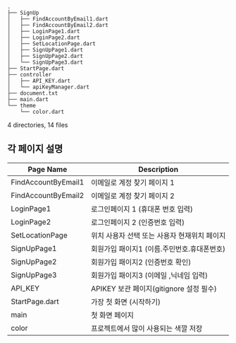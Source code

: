 ```
.
├── SignUp
│   ├── FindAccountByEmail1.dart
│   ├── FindAccountByEmail2.dart
│   ├── LoginPage1.dart
│   ├── LoginPage2.dart
│   ├── SetLocationPage.dart
│   ├── SignUpPage1.dart
│   ├── SignUpPage2.dart
│   └── SignUpPage3.dart
├── StartPage.dart
├── controller
│   ├── API_KEY.dart
│   └── apiKeyManager.dart
├── document.txt
├── main.dart
└── theme
    └── color.dart

```
4 directories, 14 files


## 각 페이지 설명

| Page Name           | Description                                  |
|---------------------|----------------------------------------------|
| FindAccountByEmail1 | 이메일로 계정 찾기 페이지 1                  |
| FindAccountByEmail2 | 이메일로 계정 찾기 페이지 2                  |
| LoginPage1          | 로그인페이지 1 (휴대폰 번호 입력)            |
| LoginPage2          | 로그인페이지 2 (인증번호 입력)               |
| SetLocationPage     | 위치 사용자 선택 또는 사용자 현재위치 페이지 |
| SignUpPage1         | 회원가입 패이지1 (이름.주민번호.휴대폰번호)  |
| SignUpPage2         | 회원가입 패이지2 (인증번호 확인)             |
| SignUpPage3         | 회원가입 패이지3 (이메일 ,닉네임 입력)       |
| API_KEY             | APIKEY 보관 페이지(gitignore 설정 필수)      |
| StartPage.dart      | 가장 첫 화면 (시작하기)                                             |
| main                | 첫 화면 페이지                               |
| color               | 프로젝트에서 많이 사용되는 색깔 저장         |
